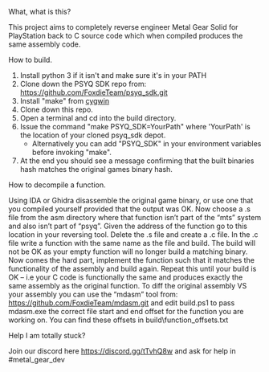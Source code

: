 What, what is this?

This project aims to completely reverse engineer Metal Gear Solid for PlayStation back to C source code which when compiled produces the same assembly code.

How to build.

1.  Install python 3 if it isn't and make sure it's in your PATH
2.  Clone down the PSYQ SDK repo from: https://github.com/FoxdieTeam/psyq_sdk.git
3.  Install "make" from [cygwin](https://cygwin.com/install.html)
4.  Clone down this repo.
5.  Open a terminal and cd into the build directory.
6.  Issue the command "make PSYQ_SDK=YourPath" where 'YourPath' is the location of your cloned psyq_sdk depot.
    - Alternatively you can add "PSYQ_SDK" in your environment variables before invoking "make".
7.  At the end you should see a message confirming that the built binaries hash matches the original games binary hash.

How to decompile a function.

Using IDA or Ghidra disassemble the original game binary, or use one that you compiled yourself provided that the output was OK. Now choose a .s file from the asm directory where that function isn’t part of the “mts” system and also isn’t part of “psyq”.
Given the address of the function go to this location in your reversing tool. Delete the .s file and create a .c file. In the .c file write a function with the same name as the file and build. The build will not be OK as your empty function will no longer build a matching binary.
Now comes the hard part, implement the function such that it matches the functionality of the assembly and build again. Repeat this until your build is OK – i.e your C code is functionally the same and produces exactly the same assembly as the original function.
To diff the original assembly VS your assembly you can use the “mdasm” tool from: https://github.com/FoxdieTeam/mdasm.git and edit build.ps1 to pass mdasm.exe the correct file start and end offset for the function you are working on. You can find these offsets in build\function_offsets.txt

Help I am totally stuck?

Join our discord here https://discord.gg/tTvhQ8w and ask for help in #metal_gear_dev
